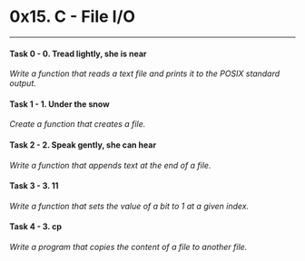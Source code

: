 # 0x15. C - File I/O

---
#### Task 0 - 0. Tread lightly, she is near
_Write a function that reads a text file and prints it to the POSIX standard output._
#### Task 1 - 1. Under the snow
_Create a function that creates a file._
#### Task 2 - 2. Speak gently, she can hear
_Write a function that appends text at the end of a file._
#### Task 3 - 3. 11
_Write a function that sets the value of a bit to 1 at a given index._
#### Task 4 - 3. cp
_Write a program that copies the content of a file to another file._
